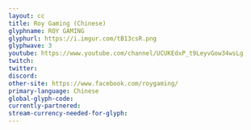 ```yaml
---
layout: cc
title: Roy Gaming (Chinese)
glyphname: ROY GAMING
glyphurl: https://i.imgur.com/tB13csR.png
glyphwave: 3
youtube: https://www.youtube.com/channel/UCUKEdxP_t9LeyvGow34wsLg
twitch: 
twitter: 
discord: 
other-site: https://www.facebook.com/roygaming/
primary-language: Chinese
global-glyph-code: 
currently-partnered: 
stream-currency-needed-for-glyph: 
---
```


